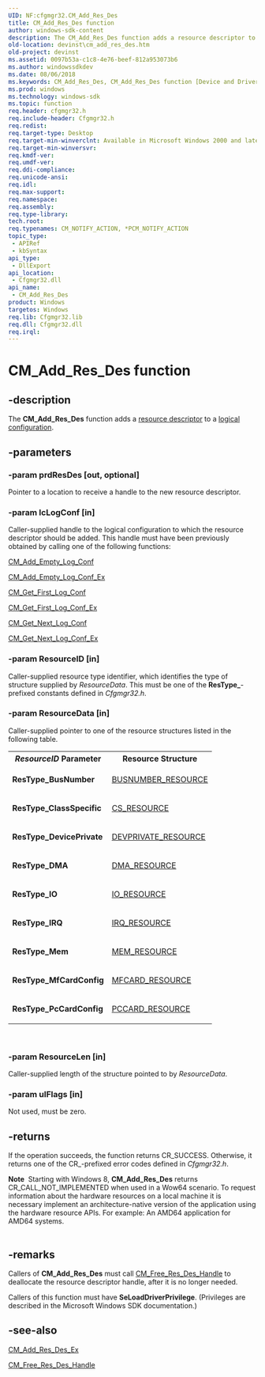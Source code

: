 ```yaml
---
UID: NF:cfgmgr32.CM_Add_Res_Des
title: CM_Add_Res_Des function
author: windows-sdk-content
description: The CM_Add_Res_Des function adds a resource descriptor to a logical configuration.
old-location: devinst\cm_add_res_des.htm
old-project: devinst
ms.assetid: 0097b53a-c1c8-4e76-beef-812a953073b6
ms.author: windowssdkdev
ms.date: 08/06/2018
ms.keywords: CM_Add_Res_Des, CM_Add_Res_Des function [Device and Driver Installation], cfgmgr32/CM_Add_Res_Des, cfgmgrfn_86ee6b93-0cdd-4f18-87c2-8c8d0c33d39f.xml, devinst.cm_add_res_des
ms.prod: windows
ms.technology: windows-sdk
ms.topic: function
req.header: cfgmgr32.h
req.include-header: Cfgmgr32.h
req.redist: 
req.target-type: Desktop
req.target-min-winverclnt: Available in Microsoft Windows 2000 and later versions of Windows.
req.target-min-winversvr: 
req.kmdf-ver: 
req.umdf-ver: 
req.ddi-compliance: 
req.unicode-ansi: 
req.idl: 
req.max-support: 
req.namespace: 
req.assembly: 
req.type-library: 
tech.root: 
req.typenames: CM_NOTIFY_ACTION, *PCM_NOTIFY_ACTION
topic_type:
 - APIRef
 - kbSyntax
api_type:
 - DllExport
api_location:
 - Cfgmgr32.dll
api_name:
 - CM_Add_Res_Des
product: Windows
targetos: Windows
req.lib: Cfgmgr32.lib
req.dll: Cfgmgr32.dll
req.irql: 
---
```


# CM_Add_Res_Des function


## -description


The <b>CM_Add_Res_Des</b> function adds a <a href="https://msdn.microsoft.com/004698f5-cb0e-4995-a19c-7075aa226000">resource descriptor</a> to a <a href="https://msdn.microsoft.com/c7a6997b-34f9-4dd9-b384-2321a8b5ce54">logical configuration</a>.


## -parameters




### -param prdResDes [out, optional]

Pointer to a location to receive a handle to the new resource descriptor.


### -param lcLogConf [in]

Caller-supplied handle to the logical configuration to which the resource descriptor should be added. This handle must have been previously obtained by calling one of the following functions:


<a href="https://msdn.microsoft.com/9de0b04d-96be-4c93-b7af-09200fdcf807">CM_Add_Empty_Log_Conf</a>



<a href="https://msdn.microsoft.com/cb34e5ec-4257-4c30-890a-40f669f1dfeb">CM_Add_Empty_Log_Conf_Ex</a>



<a href="https://msdn.microsoft.com/7ef14797-ea67-40cb-ad8d-e8c846ae1fd4">CM_Get_First_Log_Conf</a>



<a href="https://msdn.microsoft.com/cb562b5c-eb40-4be4-89a3-0e69a78ae6ea">CM_Get_First_Log_Conf_Ex</a>



<a href="https://msdn.microsoft.com/fa256bda-a7ee-4583-a91b-e7c2ef39b3f2">CM_Get_Next_Log_Conf</a>



<a href="https://msdn.microsoft.com/590baeb8-9234-4895-a05b-1917b2ee0155">CM_Get_Next_Log_Conf_Ex</a>



### -param ResourceID [in]

Caller-supplied resource type identifier, which identifies the type of structure supplied by <i>ResourceData</i>. This must be one of the <b>ResType_</b>-prefixed constants defined in <i>Cfgmgr32.h</i>.


### -param ResourceData [in]

Caller-supplied pointer to one of the resource structures listed in the following table.

<table>
<tr>
<th><i>ResourceID </i>Parameter</th>
<th>Resource Structure</th>
</tr>
<tr>
<td>
<b>ResType_BusNumber</b>

</td>
<td>

<a href="https://msdn.microsoft.com/8dbf5499-8e43-4db9-b0ec-6536f1c6121c">BUSNUMBER_RESOURCE</a>


</td>
</tr>
<tr>
<td>
<b>ResType_ClassSpecific</b>

</td>
<td>

<a href="https://msdn.microsoft.com/471112ab-8f3b-4bfe-b456-68fea933a31f">CS_RESOURCE</a>


</td>
</tr>
<tr>
<td>
<b>ResType_DevicePrivate</b>

</td>
<td>

<a href="https://msdn.microsoft.com/842d9092-f7b6-4111-88d9-64a580007295">DEVPRIVATE_RESOURCE</a>


</td>
</tr>
<tr>
<td>
<b>ResType_DMA</b>

</td>
<td>

<a href="https://msdn.microsoft.com/226a5ca1-10e1-47a7-8bd9-b153a0784ccb">DMA_RESOURCE</a>


</td>
</tr>
<tr>
<td>
<b>ResType_IO</b>

</td>
<td>

<a href="https://msdn.microsoft.com/d18a1f92-b76c-4240-9a0e-7474c258436c">IO_RESOURCE</a>


</td>
</tr>
<tr>
<td>
<b>ResType_IRQ</b>

</td>
<td>

<a href="https://msdn.microsoft.com/448298d1-2583-47d5-b393-e6c8e59da64e">IRQ_RESOURCE</a>


</td>
</tr>
<tr>
<td>
<b>ResType_Mem</b>

</td>
<td>

<a href="https://msdn.microsoft.com/42ecd736-abd3-4ac8-82bb-6bb69af1d96d">MEM_RESOURCE</a>


</td>
</tr>
<tr>
<td>
<b>ResType_MfCardConfig</b>

</td>
<td>

<a href="https://msdn.microsoft.com/26dbefb6-bc5c-4060-902d-3fd1adf833cb">MFCARD_RESOURCE</a>


</td>
</tr>
<tr>
<td>
<b>ResType_PcCardConfig</b>

</td>
<td>

<a href="https://msdn.microsoft.com/41f88d8f-2e1d-447d-90e2-6a2a5f7bef6f">PCCARD_RESOURCE</a>


</td>
</tr>
</table>
 


### -param ResourceLen [in]

Caller-supplied length of the structure pointed to by <i>ResourceData</i>.


### -param ulFlags [in]

Not used, must be zero.


## -returns



If the operation succeeds, the function returns CR_SUCCESS. Otherwise, it returns one of the CR_-prefixed error codes defined in <i>Cfgmgr32.h</i>.

<div class="alert"><b>Note</b>  Starting with Windows 8,  <b>CM_Add_Res_Des</b> returns CR_CALL_NOT_IMPLEMENTED when used in a Wow64 scenario. To request information about the hardware resources on a local machine it is necessary implement an architecture-native version of the application using the hardware resource APIs. For example: An AMD64 application for AMD64 systems.</div>
<div> </div>



## -remarks



Callers of <b>CM_Add_Res_Des</b> must call <a href="https://msdn.microsoft.com/4a585d64-fd00-47a8-8ada-7e343beb829d">CM_Free_Res_Des_Handle</a> to deallocate the resource descriptor handle, after it is no longer needed.

Callers of this function must have <b>SeLoadDriverPrivilege</b>. (Privileges are described in the Microsoft Windows SDK documentation.)




## -see-also




<a href="https://msdn.microsoft.com/f19996ae-f243-4e8c-b200-7d11c06490c9">CM_Add_Res_Des_Ex</a>



<a href="https://msdn.microsoft.com/4a585d64-fd00-47a8-8ada-7e343beb829d">CM_Free_Res_Des_Handle</a>
 

 

